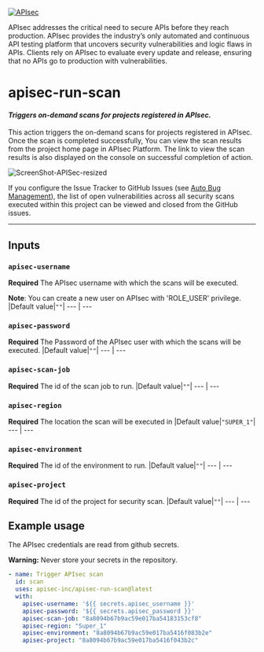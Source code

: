 [![APIsec](https://cloud.fxlabs.io/assets/images/logo.png)](https://www.apisec.ai/product)

APIsec addresses the critical need to secure APIs before they reach production. APIsec provides the industry’s only automated and continuous API testing platform that uncovers security vulnerabilities and logic flaws in APIs. Clients rely on APIsec to evaluate every update and release, ensuring that no APIs go to production with vulnerabilities.

# apisec-run-scan 
#### _Triggers on-demand scans for projects registered in APIsec._
This action triggers the on-demand scans for projects registered in APIsec. Once the scan is completed successfully, You can view the scan results from the project home page in APIsec Platform. The link to view the scan results is also displayed on the console on successful completion of action.

![ScreenShot-APISec-resized](https://user-images.githubusercontent.com/83706991/133243533-5a8cd3b6-9537-4427-af3b-58736fdfe010.jpg)




If you configure the Issue Tracker to GitHub Issues (see [Auto Bug Management](https://www.apisec.ai/documentation#section6)), the list of open vulnerabilities across all security scans executed within this project can be viewed and closed from the GitHub issues.
___
## Inputs

### `apisec-username`
**Required** The APIsec username with which the scans will be executed.

**Note**: You can create a new user on APIsec with 'ROLE_USER' privilege.
|Default value|`""`|
--- | ---
### `apisec-password`
**Required** The Password of the APIsec user with which the scans will be executed.
|Default value|`""`|
--- | ---
### `apisec-scan-job`
**Required** The id of the scan job to run.
|Default value|`""`|
--- | ---
### `apisec-region`
**Required**  The location the scan will be executed in
|Default value|`"SUPER_1"`|
--- | ---

### `apisec-environment`
**Required** The id of the environment to run.
|Default value|`""`|
--- | ---

### `apisec-project`
**Required** The id of the project for security scan.
|Default value|`""`|
--- | ---


## Example usage

The APIsec credentials are read from github secrets.

**Warning:** Never store your secrets in the repository.

```yaml
- name: Trigger APIsec scan
  id: scan
  uses: apisec-inc/apisec-run-scan@latest
  with:
    apisec-username: '${{ secrets.apisec_username }}'
    apisec-password: '${{ secrets.apisec_password }}'
    apisec-scan-job: "8a8094b67b9ac59e017ba54183153cf8"
    apisec-region: "Super_1"
    apisec-environment: "8a8094b67b9ac59e017ba5416f083b2e"
    apisec-project: "8a8094b67b9ac59e017ba5416f043b2c"
```

